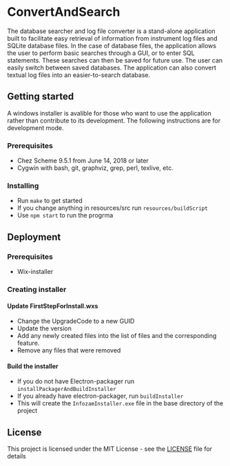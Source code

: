 # ConvertAndSearch
The database searcher and log file converter is a stand-alone
application built to facilitate easy retrieval of information from
instrument log files and SQLite database files.
In the case of
database files, the application allows the user to perform basic
searches through a GUI, or to enter SQL statements. These searches can
then be saved for future use. The user can easily switch between saved
databases. The application can
also convert textual log files into an easier-to-search database.

## Getting started
A windows installer is avalible for those who want to use the application rather than contribute to its development. The following instructions are for development mode.

### Prerequisites
- Chez Scheme 9.5.1 from June 14, 2018 or later
- Cygwin with bash, git, graphviz, grep, perl, texlive, etc.

### Installing
* Run `make` to get started
* If you change anything in resources/src run `resources/buildScript`
* Use `npm start` to run the progrma

## Deployment
### Prerequisites 
- Wix-installer

### Creating installer
#### Update FirstStepForInstall.wxs
- Change the UpgradeCode to a new GUID
- Update the version
- Add any newly created files into the list of files and the corresponding feature.
- Remove any files that were removed

#### Build the installer
- If you do not have Electron-packager run `installPackagerAndBuildInstaller`
- If you already have electron-packager, run `buildInstaller`
- This will create the `InfozamInstaller.exe` file in the base directory of the project

## License

This project is licensed under the MIT License - see the [LICENSE](LICENSE) file for details




